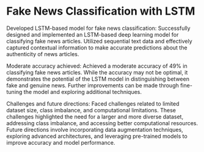 # Fake News Classification with LSTM
Developed LSTM-based model for fake news classification: Successfully designed and implemented an LSTM-based deep learning model for classifying fake news articles. Utilized sequential text data and effectively captured contextual information to make accurate predictions about the authenticity of news articles.

Moderate accuracy achieved: Achieved a moderate accuracy of 49% in classifying fake news articles. While the accuracy may not be optimal, it demonstrates the potential of the LSTM model in distinguishing between fake and genuine news. Further improvements can be made through fine-tuning the model and exploring additional techniques.

Challenges and future directions: Faced challenges related to limited dataset size, class imbalance, and computational limitations. These challenges highlighted the need for a larger and more diverse dataset, addressing class imbalance, and accessing better computational resources. Future directions involve incorporating data augmentation techniques, exploring advanced architectures, and leveraging pre-trained models to improve accuracy and model performance.

